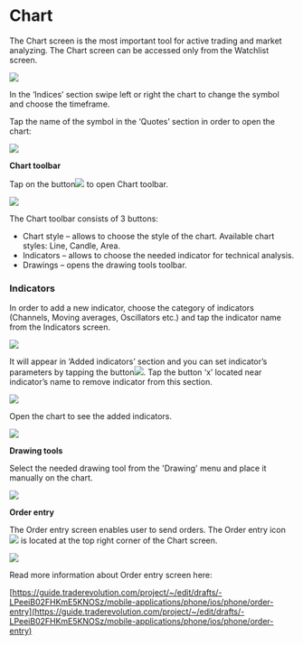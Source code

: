 # Chart

The Chart screen is the most important tool for active trading and market analyzing. The Chart screen can be accessed only from the Watchlist screen.

![](../../../../.gitbook/assets/1%20%2810%29.png)

In the ‘Indices’ section swipe left or right the chart to change the symbol and choose the timeframe.

Tap the name of the symbol in the ‘Quotes’ section in order to open the chart:

![](../../../../.gitbook/assets/2%20%2819%29.png)

**Chart toolbar** 

Tap on the button![](../../../../.gitbook/assets/3.jpg)to open Chart toolbar.

![](../../../../.gitbook/assets/3%20%2822%29.png)

The Chart toolbar consists of 3 buttons:

* Chart style – allows to choose the style of the chart. Available chart styles: Line, Candle, Area.
* Indicators – allows to choose the needed indicator for technical analysis.
* Drawings – opens the drawing tools toolbar.

### **Indicators**

In order to add a new indicator, choose the category of indicators \(Channels, Moving averages, Oscillators etc.\) and tap the indicator name from the Indicators screen.

![](../../../../.gitbook/assets/4%20%2816%29.png)

It will appear in ‘Added indicators’ section and you can set indicator’s parameters by tapping the button![](../../../../.gitbook/assets/4%20%281%29.jpg). Tap the button ‘x’ located near indicator’s name to remove indicator from this section. 

![](../../../../.gitbook/assets/5%20%2819%29.png)

Open the chart to see the added indicators.

![](../../../../.gitbook/assets/6%20%282%29.png)

**Drawing tools**

Select the needed drawing tool from the 'Drawing' menu and place it manually on the chart.

![](../../../../.gitbook/assets/7.png)

**Order entry**

 The Order entry screen enables user to send orders. The Order entry icon![](../../../../.gitbook/assets/8.jpg)is located at the top right corner of the Chart screen.

![](../../../../.gitbook/assets/99.png)

Read more information about Order entry screen here:

[https://guide.traderevolution.com/project/~/edit/drafts/-LPeeiB02FHKmE5KNOSz/mobile-applications/phone/ios/phone/order-entry](https://guide.traderevolution.com/project/~/edit/drafts/-LPeeiB02FHKmE5KNOSz/mobile-applications/phone/ios/phone/order-entry)

